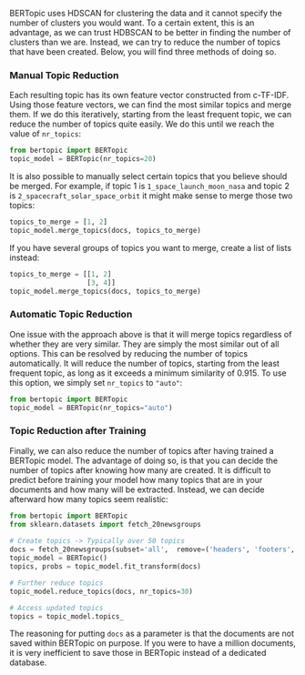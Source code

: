 BERTopic uses HDSCAN for clustering the data and it cannot specify the number of clusters you would want. To a certain extent, 
this is an advantage, as we can trust HDBSCAN to be better in finding the number of clusters than we are.
Instead, we can try to reduce the number of topics that have been created. Below, you will find three methods of doing 
so. 
  
### **Manual Topic Reduction**
Each resulting topic has its own 
feature vector constructed from c-TF-IDF. Using those feature vectors, we can find the most similar 
topics and merge them. If we do this iteratively, starting from the least frequent topic, we can reduce the number of topics quite easily. We do this until we reach the value of `nr_topics`:  

```python
from bertopic import BERTopic
topic_model = BERTopic(nr_topics=20)
```

It is also possible to manually select certain topics that you believe should be merged. 
For example, if topic 1 is `1_space_launch_moon_nasa` and topic 2 is `2_spacecraft_solar_space_orbit` 
it might make sense to merge those two topics: 

```python
topics_to_merge = [1, 2]
topic_model.merge_topics(docs, topics_to_merge)
```

If you have several groups of topics you want to merge, create a list of lists instead:

```python
topics_to_merge = [[1, 2]
                   [3, 4]]
topic_model.merge_topics(docs, topics_to_merge)
```

### **Automatic Topic Reduction**
One issue with the approach above is that it will merge topics regardless of whether they are very similar. They 
are simply the most similar out of all options. This can be resolved by reducing the number of topics automatically. 
It will reduce the number of topics, starting from the least frequent topic, as long as it exceeds a minimum 
similarity of 0.915. To use this option, we simply set `nr_topics` to `"auto"`:

```python
from bertopic import BERTopic
topic_model = BERTopic(nr_topics="auto")
```

### **Topic Reduction after Training**
Finally, we can also reduce the number of topics after having trained a BERTopic model. The advantage of doing so, 
is that you can decide the number of topics after knowing how many are created. It is difficult to 
predict before training your model how many topics that are in your documents and how many will be extracted. 
Instead, we can decide afterward how many topics seem realistic:

```python
from bertopic import BERTopic
from sklearn.datasets import fetch_20newsgroups
 
# Create topics -> Typically over 50 topics
docs = fetch_20newsgroups(subset='all',  remove=('headers', 'footers', 'quotes'))['data']
topic_model = BERTopic()
topics, probs = topic_model.fit_transform(docs)

# Further reduce topics
topic_model.reduce_topics(docs, nr_topics=30)

# Access updated topics
topics = topic_model.topics_
```

The reasoning for putting `docs` as a parameter is that the documents are not saved within 
BERTopic on purpose. If you were to have a million documents, it is very inefficient to save those in BERTopic instead of a dedicated database.  


